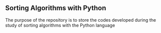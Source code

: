 ## Sorting Algorithms with Python

The purpose of the repository is to store the codes developed during the study of sorting algorithms with the Python language